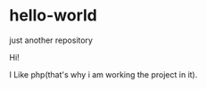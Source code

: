 # hello-world
just another repository
 
 Hi!
 
 I Like php(that's why i am working the project in it).
